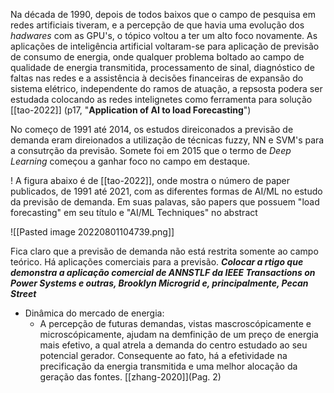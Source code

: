Na década de 1990, depois de todos baixos que o campo de pesquisa em redes artificiais tiveram, e a percepção de que havia uma evolução dos *hadwares* com as GPU's, o tópico voltou a ter um alto foco novamente. As aplicações de inteligência artificial voltaram-se para aplicação de previsão de consumo de energia, onde qualquer problema boltado ao campo de qualidade de energia transmitida, processamento de sinal, diagnóstico de faltas nas redes e a assistência à decisões financeiras de expansão do sistema elétrico, independente do ramos de atuação, a repsosta podera ser estudada colocando as redes intelignetes como ferramenta para solução [[tao-2022]] (p17, "**Application of AI to load Forecasting**")

No começo de 1991 até 2014, os estudos direiconados a previsão de demanda eram direionados a utilização de técnicas fuzzy, NN e SVM's para a consutrção da previsão. Somete foi em 2015 que o termo de *Deep Learning* começou a ganhar foco no campo em destaque.

! A figura abaixo é de [[tao-2022]], onde mostra o número de paper publicados, de 1991 até 2021, com as diferentes formas de AI/ML no estudo da previsão de demanda. Em suas palavas, são papers que possuem "load forecasting" em seu título e "AI/ML Techniques" no abstract

![[Pasted image 20220801104739.png]]

Fica claro que a previsão de demanda não está restrita somente ao campo teórico. Há aplicações comerciais para a previsão. ***Colocar a rtigo que demonstra a aplicação comercial de ANNSTLF da IEEE Transactions on Power Systems e outras, Brooklyn Microgrid e, principalmente, Pecan Street***




- Dinâmica do mercado de energia:
	- A percepção de futuras demandas, vistas mascroscópicamente e microscópicamente, ajudam na demfinição de um preço de energia mais efetivo, a qual atrela a demanda do centro estudado ao seu potencial gerador. Consequente ao fato, há a efetividade na precificação da energia transmitida e uma melhor alocação da geração das fontes. [[zhang-2020]](Pag. 2)